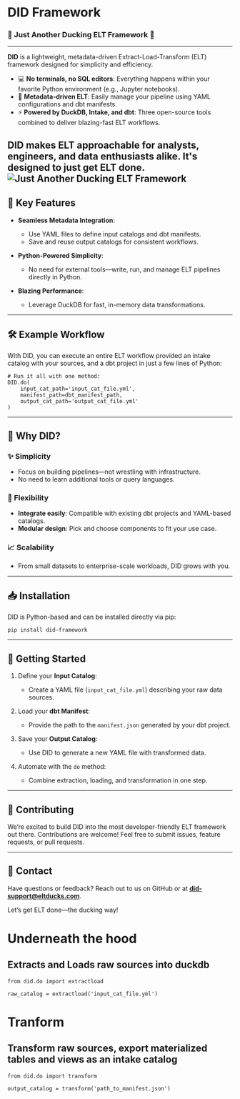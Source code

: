 # DID Framework

### 🚀 Just Another Ducking ELT Framework 🦆

---

**DID** is a lightweight, metadata-driven Extract-Load-Transform (ELT) framework designed for simplicity and efficiency.

- 💻 **No terminals, no SQL editors**: Everything happens within your favorite Python environment (e.g., Jupyter notebooks).
- 📂 **Metadata-driven ELT**: Easily manage your pipeline using YAML configurations and dbt manifests.
- ⚡ **Powered by DuckDB, Intake, and dbt**: Three open-source tools combined to deliver blazing-fast ELT workflows.

DID makes ELT approachable for analysts, engineers, and data enthusiasts alike. It's designed to just get ELT done.
![Just Another Ducking ELT Framework](https://raw.githubusercontent.com/dprovder/DID/refs/heads/main/DALL·E%202025-01-24%2017.28.08%20-%20A%20minimalistic%20and%20cute%20illustration%20of%20a%20group%20of%20ducks%20working%20collaboratively%20around%20a%20table.%20The%20ducks%20are%20cartoonish%20and%20pastel-colored%2C%20with%20sim.webp)
---

## 🌟 Key Features

- **Seamless Metadata Integration**:

  - Use YAML files to define input catalogs and dbt manifests.
  - Save and reuse output catalogs for consistent workflows.

- **Python-Powered Simplicity**:

  - No need for external tools—write, run, and manage ELT pipelines directly in Python.

- **Blazing Performance**:

  - Leverage DuckDB for fast, in-memory data transformations.

---

## 🛠️ Example Workflow

With DID, you can execute an entire ELT workflow provided an intake catalog with your sources, and a dbt project in just a few lines of Python:

```
# Run it all with one method:
DID.do(
    input_cat_path='input_cat_file.yml',
    manifest_path=dbt_manifest_path,
    output_cat_path='output_cat_file.yml'
)
```

---

## 🤔 Why DID?

### ✨ Simplicity

- Focus on building pipelines—not wrestling with infrastructure.
- No need to learn additional tools or query languages.

### 🔄 Flexibility

- **Integrate easily**: Compatible with existing dbt projects and YAML-based catalogs.
- **Modular design**: Pick and choose components to fit your use case.

### 📈 Scalability

- From small datasets to enterprise-scale workloads, DID grows with you.

---

## 📥 Installation

DID is Python-based and can be installed directly via pip:

```bash
pip install did-framework
```

---

## 🚀 Getting Started

1. Define your **Input Catalog**:

   - Create a YAML file (`input_cat_file.yml`) describing your raw data sources.

2. Load your **dbt Manifest**:

   - Provide the path to the `manifest.json` generated by your dbt project.

3. Save your **Output Catalog**:

   - Use DID to generate a new YAML file with transformed data.

4. Automate with the `do` method:

   - Combine extraction, loading, and transformation in one step.

---

## 🤝 Contributing

We’re excited to build DID into the most developer-friendly ELT framework out there. Contributions are welcome! Feel free to submit issues, feature requests, or pull requests.

---

## 📧 Contact

Have questions or feedback? Reach out to us on GitHub or at [**did-support@eltducks.com**](mailto\:did-support@eltducks.com).

Let’s get ELT done—the ducking way!

# Underneath the hood 
## Extracts and Loads raw sources into duckdb

```
from did.do import extractload

raw_catalog = extractload('input_cat_file.yml')
```
# Tranform
## Transform raw sources, export materialized tables and views as an intake catalog
```
from did.do import transform

output_catalog = transform('path_to_manifest.json')
```




